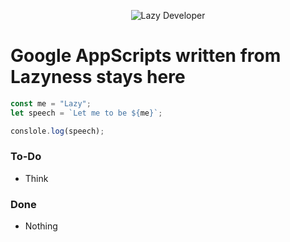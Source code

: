<p align="center">
<img title="Lazy Developer" src="https://imgur.com/download/RnpzpMh" />
</p>

# Google AppScripts written from Lazyness stays here

```javascript
const me = "Lazy";
let speech = `Let me to be ${me}`;

conslole.log(speech);
```

### To-Do
- Think

### Done
- Nothing
